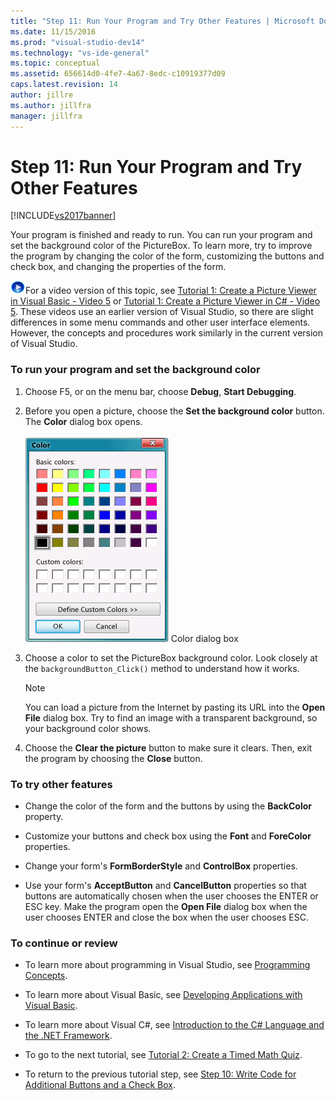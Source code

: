 ```yaml
---
title: "Step 11: Run Your Program and Try Other Features | Microsoft Docs"
ms.date: 11/15/2016
ms.prod: "visual-studio-dev14"
ms.technology: "vs-ide-general"
ms.topic: conceptual
ms.assetid: 656614d0-4fe7-4a67-8edc-c10919377d09
caps.latest.revision: 14
author: jillre
ms.author: jillfra
manager: jillfra
---
```

# Step 11: Run Your Program and Try Other Features
[!INCLUDE[vs2017banner](../includes/vs2017banner.md)]

Your program is finished and ready to run. You can run your program and set the background color of the PictureBox. To learn more, try to improve the program by changing the color of the form, customizing the buttons and check box, and changing the properties of the form.

 ![link to video](../data-tools/media/playvideo.gif "PlayVideo")For a video version of this topic, see [Tutorial 1: Create a Picture Viewer in Visual Basic - Video 5](https://go.microsoft.com/fwlink/?LinkId=205216) or [Tutorial 1: Create a Picture Viewer in C# - Video 5](https://go.microsoft.com/fwlink/?LinkId=205206). These videos use an earlier version of Visual Studio, so there are slight differences in some menu commands and other user interface elements. However, the concepts and procedures work similarly in the current version of Visual Studio.

### To run your program and set the background color

1. Choose F5, or on the menu bar, choose **Debug**, **Start Debugging**.

2. Before you open a picture, choose the **Set the background color** button. The **Color** dialog box opens.

     ![Color dialog box](../ide/media/express-colordialog.png "Express_ColorDialog")
Color dialog box

3. Choose a color to set the PictureBox background color. Look closely at the `backgroundButton_Click()` method to understand how it works.

    > [!NOTE]
    > You can load a picture from the Internet by pasting its URL into the **Open File** dialog box. Try to find an image with a transparent background, so your background color shows.

4. Choose the **Clear the picture** button to make sure it clears. Then, exit the program by choosing the **Close** button.

### To try other features

- Change the color of the form and the buttons by using the **BackColor** property.

- Customize your buttons and check box using the **Font** and **ForeColor** properties.

- Change your form's **FormBorderStyle** and **ControlBox** properties.

- Use your form's **AcceptButton** and **CancelButton** properties so that buttons are automatically chosen when the user chooses the ENTER or ESC key. Make the program open the **Open File** dialog box when the user chooses ENTER and close the box when the user chooses ESC.

### To continue or review

- To learn more about programming in Visual Studio, see [Programming Concepts](https://msdn.microsoft.com/library/65c12cca-af4f-4017-886e-2dbc00a189d6).

- To learn more about Visual Basic, see [Developing Applications with Visual Basic](https://msdn.microsoft.com/library/1e1c0c81-6d95-4167-a98b-44b1efb6d25f).

- To learn more about Visual C#, see [Introduction to the C# Language and the .NET Framework](https://msdn.microsoft.com/library/0a2dff4e-cd84-42ff-8141-e89889b24081).

- To go to the next tutorial, see [Tutorial 2: Create a Timed Math Quiz](../ide/tutorial-2-create-a-timed-math-quiz.md).

- To return to the previous tutorial step, see [Step 10: Write Code for Additional Buttons and a Check Box](../ide/step-10-write-code-for-additional-buttons-and-a-check-box.md).
